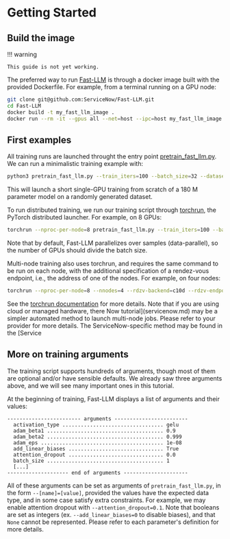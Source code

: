 # Getting Started

<!--- TODO: Remove the ServiceNow-specific content. --->

## Build the image

!!! warning

    This guide is not yet working.

The preferred way to run [Fast-LLM](https://github.com/ServiceNow/Fast-LLM) is through a docker image built with the provided Dockerfile.
For example, from a terminal running on a GPU node:

```bash
git clone git@github.com:ServiceNow/Fast-LLM.git
cd Fast-LLM
docker build -t my_fast_llm_image .
docker run --rm -it --gpus all --net=host --ipc=host my_fast_llm_image bash
```

## First examples

All training runs are launched throught the entry point [pretrain_fast_llm.py](https://github.com/ServiceNow/Fast-LLM/blob/main/pretrain_fast_llm.py).
We can run a minimalistic training example with:
```bash
python3 pretrain_fast_llm.py --train_iters=100 --batch_size=32 --dataset_source=random
```
This will launch a short single-GPU training from scratch of a 180 M parameter model on a randomly generated dataset.

To run distributed training, we run our training script through [torchrun](https://pytorch.org/docs/stable/elastic/run.html),
the PyTorch distributed launcher. For example, on 8 GPUs:
```bash
torchrun --nproc-per-node=8 pretrain_fast_llm.py --train_iters=100 --batch_size=32 --dataset_source=random
```
Note that by default, Fast-LLM parallelizes over samples (data-parallel), so the number of GPUs should divide the batch size.

Multi-node training also uses torchrun, and requires the same command to be run on each node,
with the additional specification of a rendez-vous endpoint, i.e., the address of one of the nodes.
For example, on four nodes:
```bash
torchrun --nproc-per-node=8 --nnodes=4 --rdzv-backend=c10d --rdzv-endpoint=$HOST_NODE_ADDR pretrain_fast_llm.py --train_iters=100 --batch_size=32 --dataset_source=random
```

See the [torchrun documentation](https://pytorch.org/docs/stable/elastic/run.html) for more details.
Note that if you are using cloud or managed hardware, there Now tutorial](servicenow.md)
may be a simpler automated method to launch multi-node jobs.
Please refer to your provider for more details.
The ServiceNow-specific method may be found in the [Service

## More on training arguments

<!--- TODO: Document arguments --->

The training script supports hundreds of arguments, though most of them are optional and/or have sensible defaults.
We already saw three arguments above, and we will see many important ones in this tutorial.

At the beginning of training, Fast-LLM displays a list of arguments and their values:
```
------------------------ arguments ------------------------
  activation_type ................................. gelu
  adam_beta1 ...................................... 0.9
  adam_beta2 ...................................... 0.999
  adam_eps ........................................ 1e-08
  add_linear_biases ............................... True
  attention_dropout ............................... 0.0
  batch_size ...................................... 1
  [...]
-------------------- end of arguments ---------------------
```
All of these arguments can be set as arguments of `pretrain_fast_llm.py`, in the form `--[name]=[value]`,
provided the values have the expected data type, and in some case satisfy extra constraints.
For example, we may enable attention dropout with `--attention_dropout=0.1`.
Note that booleans are set as integers (ex. `--add_linear_biases=0` to disable biases),
and that `None` cannot be represented.
Please refer to each parameter's definition for more details.
